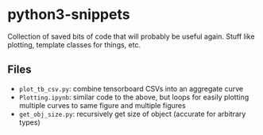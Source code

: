 # python3-snippets
Collection of saved bits of code that will probably be useful again. Stuff like plotting, template classes for things, etc. 

## Files 
- `plot_tb_csv.py`: combine tensorboard CSVs into an aggregate curve 
- `Plotting.ipynb`: similar code to the above, but loops for easily plotting multiple curves to same figure and multiple figures
- `get_obj_size.py`: recursively get size of object (accurate for arbitrary types) 
